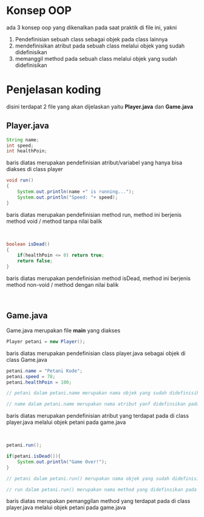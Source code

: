 # Konsep OOP
ada 3 konsep oop yang dikenalkan pada saat praktik di file ini, yakni
1. Pendefinisian sebuah class sebagai objek pada class lainnya
2. mendefinisikan atribut pada sebuah class melalui objek yang sudah didefinisikan
3. memanggil method pada sebuah class melalui objek yang sudah didefinisikan

# Penjelasan koding
disini terdapat 2 file yang akan dijelaskan yaitu  **Player.java** dan **Game.java**

## Player.java

```java
String name;
int speed;
int healthPoin;
```
baris diatas merupakan pendefinisian atribut/variabel yang hanya bisa diakses di class player

```java
void run()
{
    System.out.println(name +" is running...");
    System.out.println("Speed: "+ speed);
}
```
baris diatas merupakan pendefinisian method run, method ini berjenis method void / method tanpa nilai balik

<br />

```java
boolean isDead()
{
    if(healthPoin <= 0) return true;
    return false;
}
```
baris diatas merupakan pendefinisian method isDead, method ini berjenis method non-void / method dengan nilai balik

<br />

## Game.java
Game.java merupakan file **main** yang diakses


```java
Player petani = new Player();
```
baris diatas merupakan pendefinisian class player.java sebagai objek di class Game.java

```java
petani.name = "Petani Kode";
petani.speed = 78;
petani.healthPoin = 100;

// petani dalam petani.name merupakan nama objek yang sudah didefinisikan pada saat mendefinisikan objek petani

// name dalam petani.name merupakan nama atribut yanf didefinsikan pada class player.java
```
baris diatas merupakan pendefinisian atribut yang terdapat pada di class player.java melalui objek petani pada game.java

<br />

```java
petani.run();

if(petani.isDead()){
    System.out.println("Game Over!");
}

// petani dalam petani.run() merupakan nama objek yang sudah didefinisikan pada saat mendefinisikan objek petani

// run dalam petani.run() merupakan nama method yang didefinsikan pada class player.java
```
baris diatas merupakan pemanggilan method yang terdapat pada di class player.java melalui objek petani pada game.java